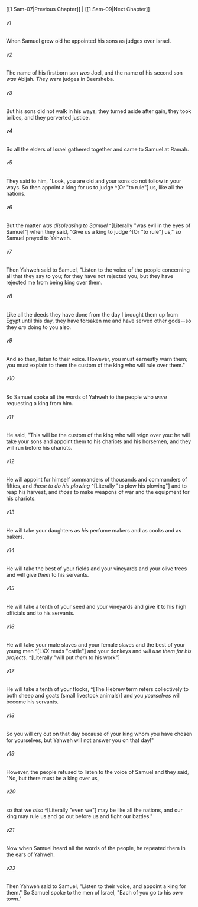 ﻿---
aliases:
  - 1 Samuel 8
---

[[1 Sam-07|Previous Chapter]] | [[1 Sam-09|Next Chapter]]

###### v1
When Samuel grew old he appointed his sons as judges over Israel.

###### v2
The name of his firstborn son _was_ Joel, and the name of his second son _was_ Abijah. _They were_ judges in Beersheba.

###### v3
But his sons did not walk in his ways; they turned aside after gain, they took bribes, and they perverted justice.

###### v4
So all the elders of Israel gathered together and came to Samuel at Ramah.

###### v5
They said to him, "Look, you are old and your sons do not follow in your ways. So then appoint a king for us to judge ^[Or "to rule"] us, like all the nations.

###### v6
But the matter _was displeasing to Samuel_ ^[Literally "was evil in the eyes of Samuel"] when they said, "Give us a king to judge ^[Or "to rule"] us," so Samuel prayed to Yahweh.

###### v7
Then Yahweh said to Samuel, "Listen to the voice of the people concerning all that they say to you; for they have not rejected you, but they have rejected me from being king over them.

###### v8
Like all the deeds they have done from the day I brought them up from Egypt until this day, they have forsaken me and have served other gods--so they _are_ doing to you also.

###### v9
And so then, listen to their voice. However, you must earnestly warn them; you must explain to them the custom of the king who will rule over them."

###### v10
So Samuel spoke all the words of Yahweh to the people who _were_ requesting a king from him.

###### v11
He said, "This will be the custom of the king who will reign over you: he will take your sons and appoint them to his chariots and his horsemen, and they will run before his chariots.

###### v12
He will appoint for himself commanders of thousands and commanders of fifties, and _those_ _to do his plowing_ ^[Literally "to plow his plowing"] and to reap his harvest, and _those_ to make weapons of war and the equipment for his chariots.

###### v13
He will take your daughters as _his_ perfume makers and as cooks and as bakers.

###### v14
He will take the best of your fields and your vineyards and your olive trees and will give _them_ to his servants.

###### v15
He will take a tenth of your seed and your vineyards and give _it_ to his high officials and to his servants.

###### v16
He will take your male slaves and your female slaves and the best of your young men ^[LXX reads "cattle"] and your donkeys and _will use them for his projects_. ^[Literally "will put _them_ to his work"]

###### v17
He will take a tenth of your flocks, ^[The Hebrew term refers collectively to both sheep and goats (small livestock animals)] and you _yourselves_ will become his servants.

###### v18
So you will cry out on that day because of your king whom you have chosen for yourselves, but Yahweh will not answer you on that day!"

###### v19
However, the people refused to listen to the voice of Samuel and they said, "No, but there must be a king over us,

###### v20
so that we _also_ ^[Literally "even we"] may be like all the nations, and our king may rule us and go out before us and fight our battles."

###### v21
Now when Samuel heard all the words of the people, he repeated them in the ears of Yahweh.

###### v22
Then Yahweh said to Samuel, "Listen to their voice, and appoint a king for them." So Samuel spoke to the men of Israel, "Each of you go to his _own_ town."